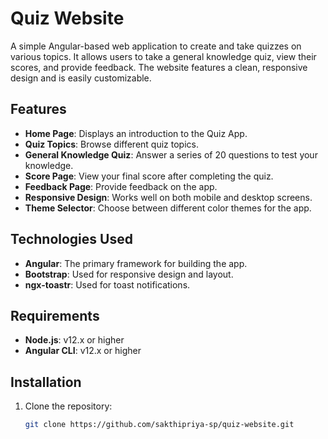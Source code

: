 # Quiz Website

A simple Angular-based web application to create and take quizzes on various topics. It allows users to take a general knowledge quiz, view their scores, and provide feedback. The website features a clean, responsive design and is easily customizable.

## Features

- **Home Page**: Displays an introduction to the Quiz App.
- **Quiz Topics**: Browse different quiz topics.
- **General Knowledge Quiz**: Answer a series of 20 questions to test your knowledge.
- **Score Page**: View your final score after completing the quiz.
- **Feedback Page**: Provide feedback on the app.
- **Responsive Design**: Works well on both mobile and desktop screens.
- **Theme Selector**: Choose between different color themes for the app.
  
## Technologies Used

- **Angular**: The primary framework for building the app.
- **Bootstrap**: Used for responsive design and layout.
- **ngx-toastr**: Used for toast notifications.

## Requirements

- **Node.js**: v12.x or higher
- **Angular CLI**: v12.x or higher

## Installation

1. Clone the repository:

   ```bash
   git clone https://github.com/sakthipriya-sp/quiz-website.git
